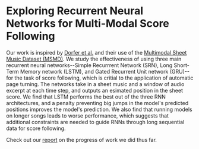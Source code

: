 # Exploring Recurrent Neural Networks for Multi-Modal Score Following

Our work is inspired by [Dorfer et al.](https://arxiv.org/abs/1807.06391) and their use of the [Multimodal Sheet Music Dataset (MSMD)](https://github.com/CPJKU/msmd). We study the effectiveness of using three main recurrent neural networks--Simple Recurrrent Network (SRN), Long Short-Term Memory network (LSTM), and Gated Recurrent Unit network (GRU)--for the task of score following, which is critial to the application of automatic page turning. The networks take in a sheet music and a window of audio excerpt at each time step, and outputs an esimated position in the sheet score. We find that LSTM performs the best out of the three RNN architectures, and a penalty preventing big jumps in the model's predicted positions improves the model's prediction. We also find that running models on longer songs leads to worse performance, which suggests that additional constraints are needed to guide RNNs through long sequential data for score following.

Check out our [report](../rl_score_following_game/Report.pdf) on the progress of work we did thus far.
